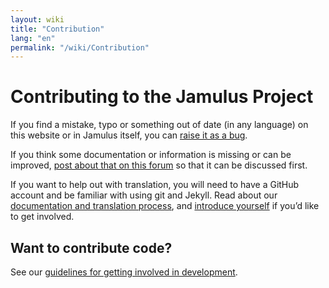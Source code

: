 ```yaml
---
layout: wiki
title: "Contribution"
lang: "en"
permalink: "/wiki/Contribution"
---
```


# Contributing to the Jamulus Project

If you find a mistake, typo or something out of date (in any language) on this website or in Jamulus itself, you can <a href="https://github.com/jamulussoftware/jamulus/issues">raise it as a bug</a>.

If you think some documentation or information is missing or can be improved, <a href="https://github.com/jamulussoftware/jamulus/discussions">post about that on this forum</a> so that it can be discussed first.

If you want to help out with translation, you will need to have a GitHub account and be familiar with using git and Jekyll. Read about our [documentation and translation process](https://github.com/jamulussoftware/jamuluswebsite/blob/changes/CONTRIBUTING.md), and [introduce yourself](https://github.com/jamulussoftware/jamulus/discussions) if you’d like to get involved. 


## Want to contribute code?

See our [guidelines for getting involved in development](https://github.com/jamulussoftware/jamulus/blob/master/CONTRIBUTING.md). 

